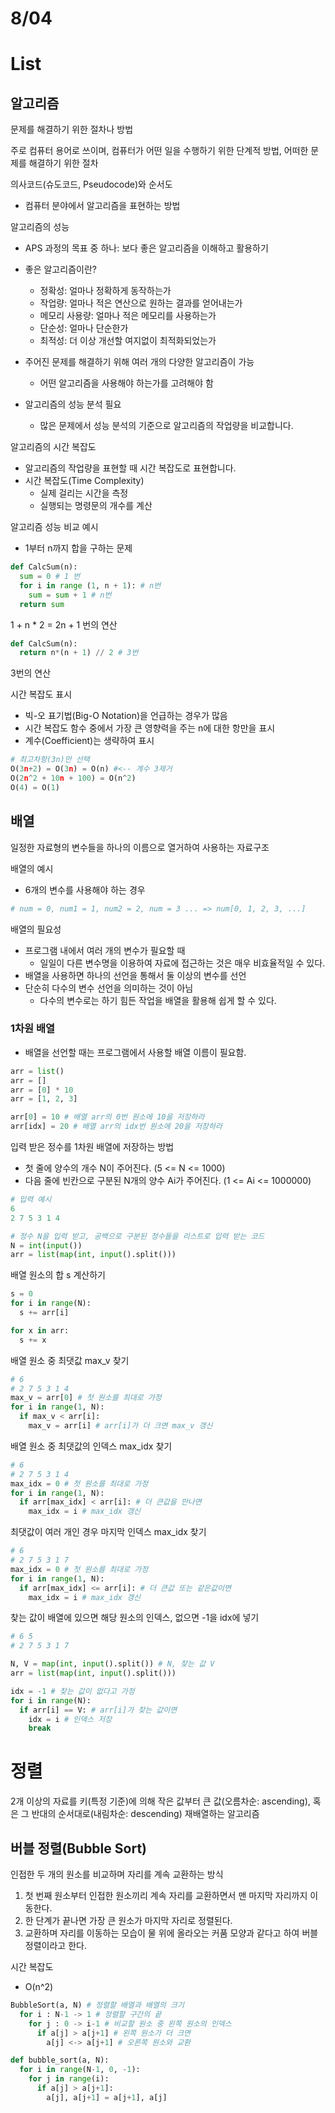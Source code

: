 # 8/04

# List

## 알고리즘
문제를 해결하기 위한 절차나 방법

주로 컴퓨터 용어로 쓰이며, 컴퓨터가 어떤 일을 수행하기 위한 단계적 방법, 어떠한 문제를 해결하기 위한 절차

의사코드(슈도코드, Pseudocode)와 순서도
- 컴퓨터 분야에서 알고리즘을 표현하는 방법

알고리즘의 성능
- APS 과정의 목표 중 하나: 보다 좋은 알고리즘을 이해하고 활용하기
- 좋은 알고리즘이란?
  - 정확성: 얼마나 정확하게 동작하는가
  - 작업량: 얼마나 적은 연산으로 원하는 결과를 얻어내는가
  - 메모리 사용량: 얼마나 적은 메모리를 사용하는가
  - 단순성: 얼마나 단순한가
  - 최적성: 더 이상 개선할 여지없이 최적화되었는가

- 주어진 문제를 해결하기 위해 여러 개의 다양한 알고리즘이 가능
  - 어떤 알고리즘을 사용해야 하는가를 고려해야 함
- 알고리즘의 성능 분석 필요
  - 많은 문제에서 성능 분석의 기준으로 알고리즘의 작업량을 비교합니다.

알고리즘의 시간 복잡도
- 알고리즘의 작업량을 표현할 때 시간 복잡도로 표현합니다.
- 시간 복잡도(Time Complexity)
  - 실제 걸리는 시간을 측정
  - 실행되는 명령문의 개수를 계산

알고리즘 성능 비교 예시
- 1부터 n까지 합을 구하는 문제
```python
def CalcSum(n):
  sum = 0 # 1 번
  for i in range (1, n + 1): # n번
    sum = sum + 1 # n번
  return sum
```
1 + n * 2 = 2n + 1 번의 연산
```python
def CalcSum(n):
  return n*(n + 1) // 2 # 3번
```
3번의 연산

시간 복잡도 표시
- 빅-오 표기법(Big-O Notation)을 언급하는 경우가 많음
- 시간 복잡도 함수 중에서 가장 큰 영향력을 주는 n에 대한 항만을 표시
- 계수(Coefficient)는 생략하여 표시
```python
# 최고차항(3n)만 선택
O(3n+2) = O(3n) = O(n) #<-- 계수 3제거 
O(2n^2 + 10n + 100) = O(n^2)
O(4) = O(1)
```

## 배열
일정한 자료형의 변수들을 하나의 이름으로 열거하여 사용하는 자료구조

배열의 예시
- 6개의 변수를 사용해야 하는 경우
```python
# num = 0, num1 = 1, num2 = 2, num = 3 ... => num[0, 1, 2, 3, ...]
```

배열의 필요성
- 프로그램 내에서 여러 개의 변수가 필요할 때
  - 일일이 다른 변수명을 이용하여 자료에 접근하는 것은 매우 비효율적일 수 있다.
- 배열을 사용하면 하나의 선언을 통해서 둘 이상의 변수를 선언
- 단순히 다수의 변수 선언을 의미하는 것이 아님
  - 다수의 변수로는 하기 힘든 작업을 배열을 활용해 쉽게 할 수 있다.

### 1차원 배열
- 배열을 선언할 때는 프로그램에서 사용할 배열 이름이 필요함.

```python
arr = list()
arr = []
arr = [0] * 10
arr = [1, 2, 3]

arr[0] = 10 # 배열 arr의 0번 원소에 10을 저장하라
arr[idx] = 20 # 배열 arr의 idx번 원소에 20을 저장하라
```

입력 받은 정수를 1차원 배열에 저장하는 방법
- 첫 줄에 양수의 개수 N이 주어진다. (5 <= N <= 1000)
- 다음 줄에 빈칸으로 구분된 N개의 양수 Ai가 주어진다. (1 <= Ai <= 1000000)

```python
# 입력 예시
6
2 7 5 3 1 4

# 정수 N을 입력 받고, 공백으로 구분된 정수들을 리스트로 입력 받는 코드
N = int(input())
arr = list(map(int, input().split()))
```

배열 원소의 합 s 계산하기
```python
s = 0
for i in range(N):
  s += arr[i]

for x in arr:
  s += x
```

배열 원소 중 최댓값 max_v 찾기
```python
# 6
# 2 7 5 3 1 4
max_v = arr[0] # 첫 원소를 최대로 가정
for i in range(1, N):
  if max_v < arr[i]:
    max_v = arr[i] # arr[i]가 더 크면 max_v 갱신
```

배열 원소 중 최댓값의 인덱스 max_idx 찾기
```python
# 6
# 2 7 5 3 1 4
max_idx = 0 # 첫 원소를 최대로 가정
for i in range(1, N):
  if arr[max_idx] < arr[i]: # 더 큰값을 만나면
    max_idx = i # max_idx 갱신
```

최댓값이 여러 개인 경우 마지막 인덱스 max_idx 찾기
```python
# 6
# 2 7 5 3 1 7
max_idx = 0 # 첫 원소를 최대로 가정
for i in range(1, N):
  if arr[max_idx] <= arr[i]: # 더 큰값 또는 같은값이면
    max_idx = i # max_idx 갱신
```

찾는 값이 배열에 있으면 해당 원소의 인덱스, 없으면 -1을 idx에 넣기
```python
# 6 5
# 2 7 5 3 1 7

N, V = map(int, input().split()) # N, 찾는 값 V
arr = list(map(int, input().split()))

idx = -1 # 찾는 값이 없다고 가정
for i in range(N):
  if arr[i] == V: # arr[i]가 찾는 값이면
    idx = i # 인덱스 저장
    break
```

# 정렬
2개 이상의 자료를 키(특정 기준)에 의해 작은 값부터 큰 값(오름차순: ascending), 혹은 그 반대의 순서대로(내림차순: descending) 재배열하는 알고리즘

## 버블 정렬(Bubble Sort)
인접한 두 개의 원소를 비교하며 자리를 계속 교환하는 방식

1. 첫 번째 원소부터 인접한 원소끼리 계속 자리를 교환하면서 맨 마지막 자리까지 이동한다.
2. 한 단계가 끝나면 가장 큰 원소가 마지막 자리로 정렬된다.
3. 교환하며 자리를 이동하는 모습이 물 위에 올라오는 커품 모양과 같다고 하여 버블 정렬이라고 한다.

시간 복잡도
- O(n^2)

```python
BubbleSort(a, N) # 정렬할 배열과 배열의 크기
  for i : N-1 -> 1 # 정렬할 구간의 끝
    for j : 0 -> i-1 # 비교할 원소 중 왼쪽 원소의 인덱스
      if a[j] > a[j+1] # 왼쪽 원소가 더 크면
        a[j] <-> a[j+1] # 오른쪽 원소와 교환
```

```python
def bubble_sort(a, N):
  for i in range(N-1, 0, -1):
    for j in range(i):
      if a[j] > a[j+1]:
        a[j], a[j+1] = a[j+1], a[j]
```
